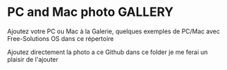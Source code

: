 # PC and Mac photo GALLERY 
Ajoutez votre PC ou Mac à la Galerie, quelques exemples de PC/Mac avec Free-Solutions OS dans ce répertoire
 
Ajoutez directement la photo a ce Github dans ce folder je me ferai un plaisir de l'ajouter 
